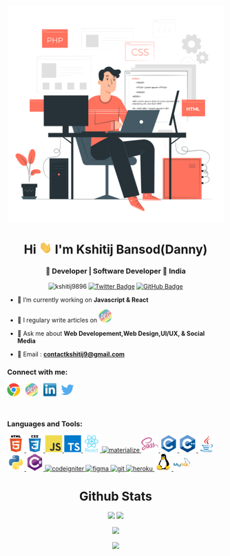 

<!-- ![Banner image for adavis GitHub profile](/giphy.webp) -->
![Banner image for adavis GitHub profile](/dev1.png)

<h1 align="center">Hi <img src="https://raw.githubusercontent.com/ABSphreak/ABSphreak/master/gifs/Hi.gif" width="30px"> I'm Kshitij Bansod(Danny)</h1>
<h3 align="center"> 👋 Developer | Software Developer 📍 India </h3>

<p align="center"> <img src="https://komarev.com/ghpvc/?username=kshitij9896&label=Profile%20views&color=0e75b6&style=flat" alt="kshitij9896" />
<a href="https://img.shields.io/twitter/follow/kshitij_bansod?label=Follow&style=social"><img src="https://img.shields.io/twitter/follow/kshitij_bansod?label=Follow&style=social" alt="Twitter Badge"></a>
<a href="https://github.com/kshitij9896?tab=followers"><img src="https://img.shields.io/github/followers/kshitij9896?label=Followers&style=social" alt="GitHub Badge"></a> </p>




- 🔭 I’m currently working on **Javascript & React**

- 📝 I regulary write articles on <a href="https://dev.to/https://dev.to/kshitij9896" target="blank"><img src="images/devto.png" alt="kshitij" height="30" width="30"/></a>

- 💬 Ask me about **Web Developement,Web Design,UI/UX, & Social Media**
- 📧 Email : **contactkshitij9@gmail.com**


<!-- - ⚡ Fun fact **Listening to music for hours, get bored with same stuff.** -->

<h3 align="left">Connect with me:</h3>

<a href="https://kshitijbansodupdate.netlify.app/" target="blank"><img align="center" src="images/chrome.png" alt="kshitij" height="30" width="30" /></a> &nbsp;
<a href="https://dev.to/https://dev.to/kshitij9896" target="blank"><img align="center" src="images/devto.png" alt="kshitij" height="30" width="30" /></a> &nbsp;
<a href="https://linkedin.com/in/kshitij-bansod" target="blank"><img align="center" src="images/transparent-Linkedin-logo-icon.png" alt="kshitij" height="30" width="30" /></a> &nbsp;
<a href="https://twitter.com/kshitij_bansod" target="blank"><img align="center" src="images/twitter (2).png" alt="kshitij" height="30" width="30" /></a> &nbsp;
<!-- <a href="https://www.youtube.com/channel/UCZ5t0z-xfRLEjCTO9j7InWg" target="blank"><img align="center" src="images/youtube.png" alt="kshitij" height="30" width="30" /></a> -->
</p>
<br/>
<h3 align="left">Languages and Tools:</h3>
<p align="left"> 
  <a href="https://www.w3.org/html/" target="_blank"> <img src="https://raw.githubusercontent.com/devicons/devicon/master/icons/html5/html5-original-wordmark.svg" alt="html5" width="40" height="40"/> </a>
<a href="https://www.w3schools.com/css/" target="_blank"> <img src="https://raw.githubusercontent.com/devicons/devicon/master/icons/css3/css3-original-wordmark.svg" alt="css3" width="40" height="40"/> </a> 
  <a href="https://developer.mozilla.org/en-US/docs/Web/JavaScript" target="_blank"> <img src="https://raw.githubusercontent.com/devicons/devicon/master/icons/javascript/javascript-original.svg" alt="javascript" width="40" height="40"/> </a> 
    <a href="https://www.typescriptlang.org/" target="_blank"> <img src="https://raw.githubusercontent.com/devicons/devicon/master/icons/typescript/typescript-original.svg" alt="typescript" width="40" height="40"/> </a>
  <a href="https://reactjs.org/" target="_blank"> <img src="https://raw.githubusercontent.com/devicons/devicon/master/icons/react/react-original-wordmark.svg" alt="react" width="40" height="40"/> </a>  
  <a href="https://materializecss.com/" target="_blank"> <img src="https://raw.githubusercontent.com/prplx/svg-logos/5585531d45d294869c4eaab4d7cf2e9c167710a9/svg/materialize.svg" alt="materialize" width="40" height="40"/> </a>
<a href="https://sass-lang.com" target="_blank"> <img src="https://raw.githubusercontent.com/devicons/devicon/master/icons/sass/sass-original.svg" alt="sass" width="40" height="40"/> </a> 
<a href="https://www.cprogramming.com/" target="_blank"> <img src="https://raw.githubusercontent.com/devicons/devicon/master/icons/c/c-original.svg" alt="c" width="40" height="40"/> </a> 
  <a href="https://www.w3schools.com/cpp/" target="_blank"> <img src="https://raw.githubusercontent.com/devicons/devicon/master/icons/cplusplus/cplusplus-original.svg" alt="cplusplus" width="40" height="40"/> </a>
  <a href="https://www.java.com" target="_blank"> <img src="https://raw.githubusercontent.com/devicons/devicon/master/icons/java/java-original.svg" alt="java" width="40" height="40"/> </a>
  <a href="https://www.python.org" target="_blank"> <img src="https://raw.githubusercontent.com/devicons/devicon/master/icons/python/python-original.svg" alt="python" width="40" height="40"/> </a> 
<a href="https://www.w3schools.com/cs/" target="_blank"> <img src="https://raw.githubusercontent.com/devicons/devicon/master/icons/csharp/csharp-original.svg" alt="csharp" width="40" height="40"/> </a> 
  <a href="https://codeigniter.com" target="_blank"> <img src="https://cdn.worldvectorlogo.com/logos/codeigniter.svg" alt="codeigniter" width="40" height="40"/> </a>
<a href="https://www.figma.com/" target="_blank"> <img src="https://www.vectorlogo.zone/logos/figma/figma-icon.svg" alt="figma" width="40" height="40"/> </a> 
  <a href="https://git-scm.com/" target="_blank"> <img src="https://www.vectorlogo.zone/logos/git-scm/git-scm-icon.svg" alt="git" width="40" height="40"/> </a>
  <a href="https://heroku.com" target="_blank"> <img src="https://www.vectorlogo.zone/logos/heroku/heroku-icon.svg" alt="heroku" width="40" height="40"/> </a>
<a href="https://www.linux.org/" target="_blank"> <img src="https://raw.githubusercontent.com/devicons/devicon/master/icons/linux/linux-original.svg" alt="linux" width="40" height="40"/> </a> 
  <a href="https://www.mysql.com/" target="_blank"> <img src="https://raw.githubusercontent.com/devicons/devicon/master/icons/mysql/mysql-original-wordmark.svg" alt="mysql" width="40" height="40"/> </a>  
  
  
  
<!-- <a href="https://www.djangoproject.com/" target="_blank"> <img src="https://raw.githubusercontent.com/devicons/devicon/master/icons/django/django-original.svg" alt="django" width="40" height="40"/> </a>  -->
<!-- <a href="https://emberjs.com/" target="_blank"> <img src="https://raw.githubusercontent.com/devicons/devicon/master/icons/ember/ember-original-wordmark.svg" alt="ember" width="40" height="40"/> </a>  -->
  
  
<!--   <a href="https://www.mongodb.com/" target="_blank"> <img src="https://raw.githubusercontent.com/devicons/devicon/master/icons/mongodb/mongodb-original-wordmark.svg" alt="mongodb" width="40" height="40"/> </a> -->
<!--   <a href="https://www.microsoft.com/en-us/sql-server" target="_blank"> <img src="https://cdn.worldvectorlogo.com/logos/microsoft-sql-server.svg" alt="mssql" width="40" height="40"/> </a>  --> 
<!--   <a href="https://nodejs.org" target="_blank"> <img src="https://raw.githubusercontent.com/devicons/devicon/master/icons/nodejs/nodejs-original-wordmark.svg" alt="nodejs" width="40" height="40"/> </a> -->
<!--   <a href="https://www.oracle.com/" target="_blank"> <img src="https://raw.githubusercontent.com/devicons/devicon/master/icons/oracle/oracle-original.svg" alt="oracle" width="40" height="40"/> </a> <a href="https://www.php.net" target="_blank"> <img src="https://raw.githubusercontent.com/devicons/devicon/master/icons/php/php-original.svg" alt="php" width="40" height="40"/> </a> -->
<!--   <a href="https://postman.com" target="_blank"> <img src="https://www.vectorlogo.zone/logos/getpostman/getpostman-icon.svg" alt="postman" width="40" height="40"/> </a>  -->
<!--   <a href="https://vuejs.org/" target="_blank"> <img src="https://raw.githubusercontent.com/devicons/devicon/master/icons/vuejs/vuejs-original-wordmark.svg" alt="vuejs" width="40" height="40"/> </a> </p>
 -->


<h1 align="center">Github Stats</h1>
 <div align="center" >
<img width="40%" src="https://github-readme-stats.vercel.app/api?username=kshitij9896&show_icons=true"> <img width="40%" src="https://github-readme-stats.vercel.app/api/top-langs/?username=kshitij9896&layout=compact">
  
  <img align="center" src="https://github-readme-streak-stats.herokuapp.com/?user=kshitij9896&theme=radical&custom_title=streak-stats&hide_border=true&layout=compact" /><br><br>
  <img align="center" src="https://github-profile-summary-cards.vercel.app/api/cards/profile-details?username=kshitij9896&theme=dracula" />
</div> 
<div align="center">

<!--   ![Skyline](https://user-images.githubusercontent.com/63043352/133885927-e509713c-63e5-499f-b328-d4a90c5a90af.PNG) -->

  
  
  
<!--   
![Kshitij's github activity graph](https://activity-graph.herokuapp.com/graph?username=kshitij9896&theme=dracula&layout=compact&title_color=FF69B4&hide_border=true&area=true)
 -->
